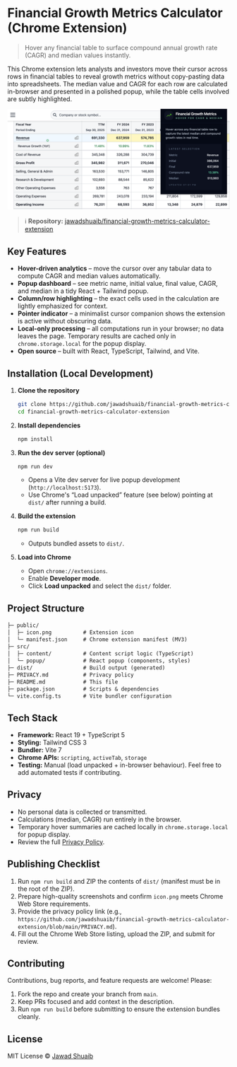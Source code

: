 # Financial Growth Metrics Calculator (Chrome Extension)

> Hover any financial table to surface compound annual growth rate (CAGR) and median values instantly.

This Chrome extension lets analysts and investors move their cursor across rows in financial tables to reveal growth metrics without copy-pasting data into spreadsheets. The median value and CAGR for each row are calculated in-browser and presented in a polished popup, while the table cells involved are subtly highlighted.

<p align="center">
  <img src="./docs/screenshot-popup.png" alt="Popup screenshot" width="520" />
</p>

> ℹ️ **Repository:** [jawadshuaib/financial-growth-metrics-calculator-extension](https://github.com/jawadshuaib/financial-growth-metrics-calculator-extension)

## Key Features

- **Hover-driven analytics** – move the cursor over any tabular data to compute CAGR and median values automatically.
- **Popup dashboard** – see metric name, initial value, final value, CAGR, and median in a tidy React + Tailwind popup.
- **Column/row highlighting** – the exact cells used in the calculation are lightly emphasized for context.
- **Pointer indicator** – a minimalist cursor companion shows the extension is active without obscuring data.
- **Local-only processing** – all computations run in your browser; no data leaves the page. Temporary results are cached only in `chrome.storage.local` for the popup display.
- **Open source** – built with React, TypeScript, Tailwind, and Vite.

## Installation (Local Development)

1. **Clone the repository**
   ```bash
   git clone https://github.com/jawadshuaib/financial-growth-metrics-calculator-extension.git
   cd financial-growth-metrics-calculator-extension
   ```

2. **Install dependencies**
   ```bash
   npm install
   ```

3. **Run the dev server (optional)**
   ```bash
   npm run dev
   ```
   - Opens a Vite dev server for live popup development (`http://localhost:5173`).
   - Use Chrome's “Load unpacked” feature (see below) pointing at `dist/` after running a build.

4. **Build the extension**
   ```bash
   npm run build
   ```
   - Outputs bundled assets to `dist/`.

5. **Load into Chrome**
   - Open `chrome://extensions`.
   - Enable **Developer mode**.
   - Click **Load unpacked** and select the `dist/` folder.

## Project Structure

```
├─ public/
│  ├─ icon.png          # Extension icon
│  └─ manifest.json     # Chrome extension manifest (MV3)
├─ src/
│  ├─ content/          # Content script logic (TypeScript)
│  └─ popup/            # React popup (components, styles)
├─ dist/                # Build output (generated)
├─ PRIVACY.md           # Privacy policy
├─ README.md            # This file
├─ package.json         # Scripts & dependencies
└─ vite.config.ts       # Vite bundler configuration
```

## Tech Stack

- **Framework:** React 19 + TypeScript 5
- **Styling:** Tailwind CSS 3
- **Bundler:** Vite 7
- **Chrome APIs:** `scripting`, `activeTab`, `storage`
- **Testing:** Manual (load unpacked + in-browser behaviour). Feel free to add automated tests if contributing.

## Privacy

- No personal data is collected or transmitted.
- Calculations (median, CAGR) run entirely in the browser.
- Temporary hover summaries are cached locally in `chrome.storage.local` for popup display.
- Review the full [Privacy Policy](./PRIVACY.md).

## Publishing Checklist

1. Run `npm run build` and ZIP the contents of `dist/` (manifest must be in the root of the ZIP).
2. Prepare high-quality screenshots and confirm `icon.png` meets Chrome Web Store requirements.
3. Provide the privacy policy link (e.g., `https://github.com/jawadshuaib/financial-growth-metrics-calculator-extension/blob/main/PRIVACY.md`).
4. Fill out the Chrome Web Store listing, upload the ZIP, and submit for review.

## Contributing

Contributions, bug reports, and feature requests are welcome! Please:

1. Fork the repo and create your branch from `main`.
2. Keep PRs focused and add context in the description.
3. Run `npm run build` before submitting to ensure the extension bundles cleanly.

## License

MIT License © [Jawad Shuaib](mailto:jawad.php@gmail.com)
